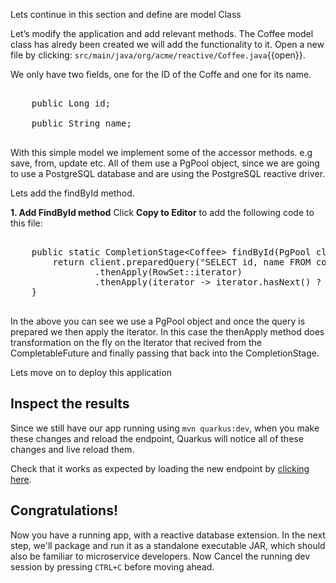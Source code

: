 Lets continue in this section and define are model Class

Let’s modify the application and add relevant methods. The Coffee model class has alredy been created we will add the functionality to it. 
Open a new file by clicking: `src/main/java/org/acme/reactive/Coffee.java`{{open}}.

We only have two fields, one for the ID of the Coffe and one for its name. 
<pre>

    public Long id;

    public String name;

</pre>

With this simple model we implement some of the accessor methods. e.g save, from, update etc. All of them use a PgPool object, since we are going to use a PostgreSQL database and are using the PostgreSQL reactive driver. 

Lets add the findById method.

**1. Add FindById method**
Click **Copy to Editor** to add the following code to this file:

<pre class="file" data-filename="src/main/java/org/acme/reactive/Coffee.java" data-target="insert" data-marker=" // TODO FindById">

    public static CompletionStage&lt;Coffee&gt; findById(PgPool client, Long id) {
        return client.preparedQuery("SELECT id, name FROM coffee WHERE id = $1", Tuple.of(id))
                .thenApply(RowSet::iterator)
                .thenApply(iterator -> iterator.hasNext() ? from(iterator.next()) : null);
    }

</pre>

In the above you can see we use a PgPool object and once the query is prepared we then apply the iterator. In this case the thenApply method does transformation on the fly on the Iterator that recived from the CompletableFuture and finally passing that back into the CompletionStage.

Lets move on to deploy this application

## Inspect the results

Since we still have our app running using `mvn quarkus:dev`, when you make these changes and reload the endpoint, Quarkus will notice all of these changes and live reload them.

Check that it works as expected by loading the new endpoint by [clicking here](https://[[HOST_SUBDOMAIN]]-8080-[[KATACODA_HOST]].environments.katacoda.com/).


## Congratulations!

Now you have a running app, with a reactive database extension. 
In the next step, we'll package and run it as a standalone executable JAR, which should also be familiar to microservice developers.
Now Cancel the running dev session by pressing `CTRL+C` before moving ahead.